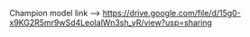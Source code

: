 Champion model link --> https://drive.google.com/file/d/15g0-x9KG2R5mr9wSd4LeoIalWn3sh_yR/view?usp=sharing

